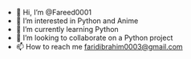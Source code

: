 - 👋 Hi, I’m @Fareed0001
- 👀 I’m interested in Python and Anime
- 🌱 I’m currently learning Python
- 💞️ I’m looking to collaborate on a Python project
- 📫 How to reach me faridibrahim0003@gmail.com

<!---
Fareed0001/Fareed0001 is a ✨ special ✨ repository because its `README.md` (this file) appears on your GitHub profile.
You can click the Preview link to take a look at your changes.
--->
